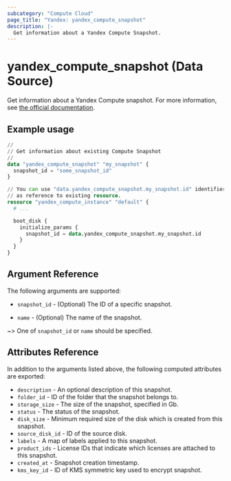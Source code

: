 ```yaml
---
subcategory: "Compute Cloud"
page_title: "Yandex: yandex_compute_snapshot"
description: |-
  Get information about a Yandex Compute Snapshot.
---
```


# yandex_compute_snapshot (Data Source)

Get information about a Yandex Compute snapshot. For more information, see [the official documentation](https://yandex.cloud/docs/compute/concepts/snapshot).

## Example usage

```terraform
//
// Get information about existing Compute Snapshot
//
data "yandex_compute_snapshot" "my_snapshot" {
  snapshot_id = "some_snapshot_id"
}

// You can use "data.yandex_compute_snapshot.my_snapshot.id" identifier 
// as reference to existing resource.
resource "yandex_compute_instance" "default" {
  # ...

  boot_disk {
    initialize_params {
      snapshot_id = data.yandex_compute_snapshot.my_snapshot.id
    }
  }
}
```

## Argument Reference

The following arguments are supported:

* `snapshot_id` - (Optional) The ID of a specific snapshot.

* `name` - (Optional) The name of the snapshot.

~> One of `snapshot_id` or `name` should be specified.

## Attributes Reference

In addition to the arguments listed above, the following computed attributes are exported:

* `description` - An optional description of this snapshot.
* `folder_id` - ID of the folder that the snapshot belongs to.
* `storage_size` - The size of the snapshot, specified in Gb.
* `status` - The status of the snapshot.
* `disk_size` - Minimum required size of the disk which is created from this snapshot.
* `source_disk_id` - ID of the source disk.
* `labels` - A map of labels applied to this snapshot.
* `product_ids` - License IDs that indicate which licenses are attached to this snapshot.
* `created_at` - Snapshot creation timestamp.
* `kms_key_id` - ID of KMS symmetric key used to encrypt snapshot.
